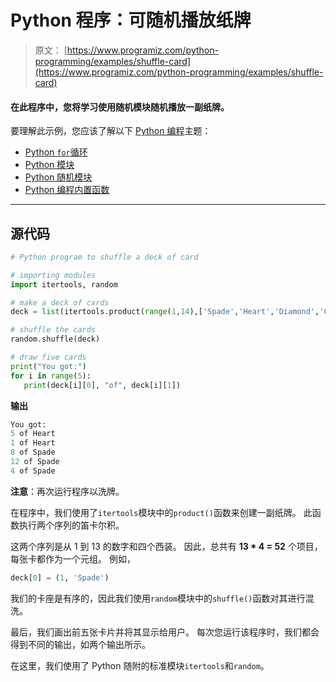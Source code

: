 # Python 程序：可随机播放纸牌

> 原文： [https://www.programiz.com/python-programming/examples/shuffle-card](https://www.programiz.com/python-programming/examples/shuffle-card)

#### 在此程序中，您将学习使用随机模块随机播放一副纸牌。

要理解此示例，您应该了解以下 [Python 编程](/python-programming "Python tutorial")主题：

*   [Python `for`循环](/python-programming/for-loop)
*   [Python 模块](/python-programming/modules)
*   [Python 随机模块](/python-programming/modules/random)
*   [Python 编程内置函数](/python-programming/built-in-function)

* * *

## 源代码

```py
# Python program to shuffle a deck of card

# importing modules
import itertools, random

# make a deck of cards
deck = list(itertools.product(range(1,14),['Spade','Heart','Diamond','Club']))

# shuffle the cards
random.shuffle(deck)

# draw five cards
print("You got:")
for i in range(5):
   print(deck[i][0], "of", deck[i][1]) 
```

**输出**

```py
You got:
5 of Heart
1 of Heart
8 of Spade
12 of Spade
4 of Spade
```

**注意**：再次运行程序以洗牌。

在程序中，我们使用了`itertools`模块中的`product()`函数来创建一副纸牌。 此函数执行两个序列的笛卡尔积。

这两个序列是从 1 到 13 的数字和四个西装。 因此，总共有 **13 * 4 = 52** 个项目，每张卡都作为一个元组。 例如，

```py
deck[0] = (1, 'Spade')
```

我们的卡座是有序的，因此我们使用`random`模块中的`shuffle()`函数对其进行混洗。

最后，我们画出前五张卡片并将其显示给用户。 每次您运行该程序时，我们都会得到不同的输出，如两个输出所示。

在这里，我们使用了 Python 随附的标准模块`itertools`和`random`。